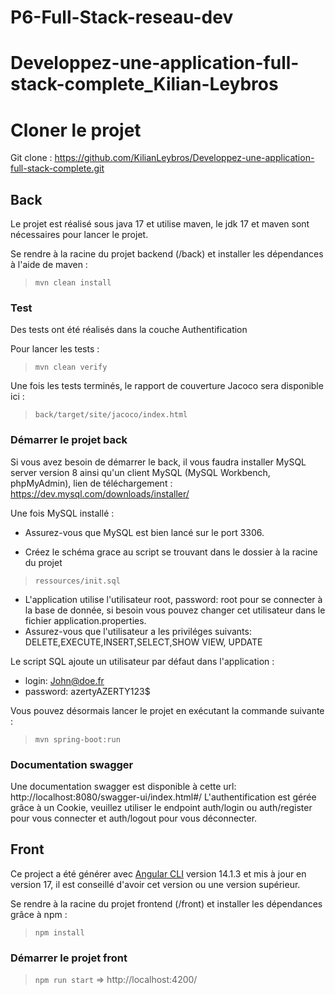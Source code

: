 # P6-Full-Stack-reseau-dev

# Developpez-une-application-full-stack-complete_Kilian-Leybros

# Cloner le projet

Git clone : https://github.com/KilianLeybros/Developpez-une-application-full-stack-complete.git

## Back

Le projet est réalisé sous java 17 et utilise maven, le jdk 17 et maven sont nécessaires pour lancer le projet.

Se rendre à la racine du projet backend (/back) et installer les dépendances à l'aide de maven :

> `mvn clean install`

### Test

Des tests ont été réalisés dans la couche Authentification

Pour lancer les tests :

> `mvn clean verify`

Une fois les tests terminés, le rapport de couverture Jacoco sera disponible ici :

> `back/target/site/jacoco/index.html`

### Démarrer le projet back

Si vous avez besoin de démarrer le back, il vous faudra installer MySQL server version 8 ainsi qu'un client MySQL (MySQL Workbench, phpMyAdmin),
lien de téléchargement : https://dev.mysql.com/downloads/installer/

Une fois MySQL installé :

- Assurez-vous que MySQL est bien lancé sur le port 3306.

- Créez le schéma grace au script se trouvant dans le dossier à la racine du projet

> `ressources/init.sql`

- L'application utilise l'utilisateur root, password: root pour se connecter à la base de donnée, si besoin vous pouvez changer cet utilisateur dans le fichier application.properties.
- Assurez-vous que l'utilisateur a les priviléges suivants: DELETE,EXECUTE,INSERT,SELECT,SHOW VIEW, UPDATE

Le script SQL ajoute un utilisateur par défaut dans l'application :

- login: John@doe.fr
- password: azertyAZERTY123$

Vous pouvez désormais lancer le projet en exécutant la commande suivante :

> `mvn spring-boot:run`

### Documentation swagger 

Une documentation swagger est disponible à cette url: http://localhost:8080/swagger-ui/index.html#/
L'authentification est gérée grâce à un Cookie, veuillez utiliser le endpoint auth/login ou auth/register pour vous connecter et auth/logout pour vous déconnecter.

## Front

Ce project a été générer avec [Angular CLI](https://github.com/angular/angular-cli) version 14.1.3 et mis à jour en version 17, il est conseillé d'avoir cet version ou une version supérieur.

Se rendre à la racine du projet frontend (/front) et installer les dépendances grâce à npm :

> `npm install`

### Démarrer le projet front

> `npm run start` => http://localhost:4200/




